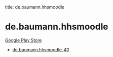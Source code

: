 title: de.baumann.hhsmoodle
# de.baumann.hhsmoodle


[Google Play Store](https://play.google.com/store/apps/details?id=de.baumann.hhsmoodle)


* [de.baumann.hhsmoodle-40](./de.baumann.hhsmoodle-40/)